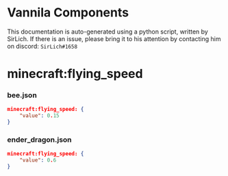 # Vannila Components
This documentation is auto-generated using a python script, written by SirLich. If there is an issue, please bring it to his attention by contacting him on discord: `SirLich#1658`

# minecraft:flying_speed
### bee.json
```JSON
minecraft:flying_speed: {
    "value": 0.15
}
```

### ender_dragon.json
```JSON
minecraft:flying_speed: {
    "value": 0.6
}
```

